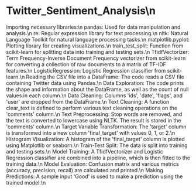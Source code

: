 # Twitter_Sentiment_Analysis\n
Importing necessary libraries:\n
pandas: Used for data manipulation and analysis.\n
re: Regular expression library for text processing.\n
nltk: Natural Language Toolkit for natural language processing tasks.\n
matplotlib.pyplot: Plotting library for creating visualizations.\n
train_test_split: Function from scikit-learn for splitting data into training and testing sets.\n
TfidfVectorizer: Term Frequency-Inverse Document Frequency vectorizer from scikit-learn for converting a collection of raw documents to a matrix of TF-IDF features.\n
LogisticRegression: Logistic Regression classifier from scikit-learn.\n
Reading the CSV file into a DataFrame: The code reads a CSV file containing Twitter data using Pandas.\n
Data Exploration: The code prints the shape and information about the DataFrame, as well as the count of null values in each column.\n
Data Cleaning: Columns 'ids', 'date', 'flags', and 'user' are dropped from the DataFrame.\n
Text Cleaning: A function clear_text is defined to perform various text cleaning operations on the 'comments' column.\n
Text Preprocessing: Stop words are removed, and the text is converted to lowercase using NLTK. The result is stored in the 'comments' column.\n
Target Variable Transformation: The 'target' column is transformed into a new column 'final_target' with values 0, 1, or 2.\n
Histogram Visualization: A histogram of the 'final_target' column is plotted using Matplotlib or seaborn.\n
Train-Test Split: The data is split into training and testing sets.\n
Model Training: A TfidfVectorizer and Logistic Regression classifier are combined into a pipeline, which is then fitted to the training data.\n
Model Evaluation: Confusion matrix and various metrics (accuracy, precision, recall) are calculated and printed.\n
Making Predictions: A sample input 'Good' is used to make a prediction using the trained model.\n
